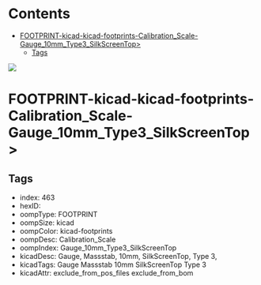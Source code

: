 



Contents
========

* [FOOTPRINT-kicad-kicad-footprints-Calibration_Scale-Gauge_10mm_Type3_SilkScreenTop>](#footprint-kicad-kicad-footprints-calibration_scale-gauge_10mm_type3_silkscreentop)
	* [Tags](#tags)
  
![][im]
# FOOTPRINT-kicad-kicad-footprints-Calibration_Scale-Gauge_10mm_Type3_SilkScreenTop>

## Tags

- index: 463
- hexID: 
- oompType: FOOTPRINT
- oompSize: kicad
- oompColor: kicad-footprints
- oompDesc: Calibration_Scale
- oompIndex: Gauge_10mm_Type3_SilkScreenTop
- kicadDesc: Gauge, Massstab, 10mm, SilkScreenTop, Type 3,
- kicadTags: Gauge Massstab 10mm SilkScreenTop Type 3
- kicadAttr: exclude_from_pos_files exclude_from_bom



[im]: image.png
